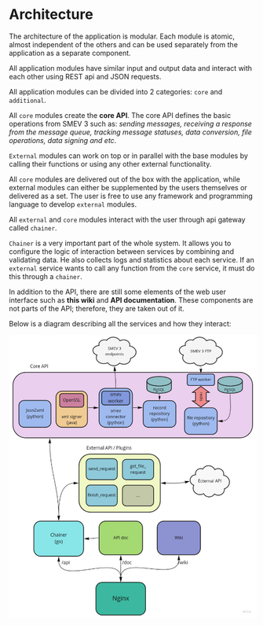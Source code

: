 # Architecture

The architecture of the application is modular. Each module is atomic, almost independent of the others and can be used separately from the application as a separate component.

All application modules have similar input and output data and interact with each other using REST api and JSON requests.

All application modules can be divided into 2 categories: `core` and `additional`.

All `core` modules create the **core API**. The core API defines the basic operations from SMEV 3 such as: *sending messages, receiving a response from the message queue, tracking message statuses, data conversion, file operations, data signing and etc*.

`External` modules can work on top or in parallel with the base modules by calling their functions or using any other external functionality. 

All `core` modules are delivered out of the box with the application, while external modules can either be supplemented by the users themselves or delivered as a set. The user is free to use any framework and programming language to develop `external` modules.

All `external` and `core` modules interact with the user through api gateway called `chainer`. 

`Chainer` is a very important part of the whole system. It allows you to configure the logic of interaction between services by combining and validating data. He also collects logs and statistics about each service. If an `external` service wants to call any function from the `core` service, it must do this through a `chainer`.

In addition to the API, there are still some elements of the web user interface such as **this wiki** and **API documentation**. These components are not parts of the API; therefore, they are taken out of it.

Below is a diagram describing all the services and how they interact:

![arch](imgs/arch.jpg)